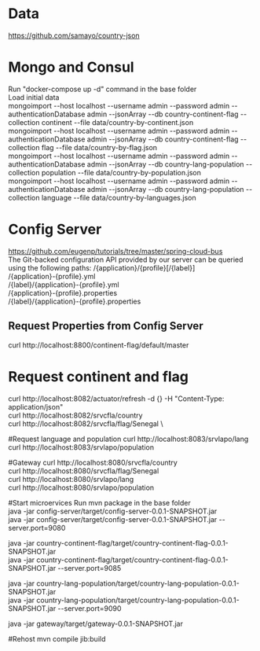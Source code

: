 # Data
https://github.com/samayo/country-json

# Mongo and Consul
Run "docker-compose up -d" command in the base folder  \
Load initial data  \
mongoimport --host localhost --username admin --password admin  --authenticationDatabase admin --jsonArray  --db country-continent-flag --collection continent --file data/country-by-continent.json   \
mongoimport --host localhost --username admin --password admin  --authenticationDatabase admin --jsonArray  --db country-continent-flag --collection flag --file data/country-by-flag.json  \
mongoimport --host localhost --username admin --password admin  --authenticationDatabase admin --jsonArray  --db country-lang-population --collection population --file data/country-by-population.json  \
mongoimport --host localhost --username admin --password admin  --authenticationDatabase admin --jsonArray  --db country-lang-population --collection language --file data/country-by-languages.json


# Config Server
https://github.com/eugenp/tutorials/tree/master/spring-cloud-bus  \
The Git-backed configuration API provided by our server can be queried using the following paths:
/{application}/{profile}[/{label}]   \
/{application}-{profile}.yml   \
/{label}/{application}-{profile}.yml   \
/{application}-{profile}.properties   \
/{label}/{application}-{profile}.properties   

## Request Properties from Config Server
curl http://localhost:8800/continent-flag/default/master

# Request continent and flag
curl http://localhost:8082/actuator/refresh -d {} -H "Content-Type: application/json"   \
curl http://localhost:8082/srvcfla/country   \
curl http://localhost:8082/srvcfla/flag/Senegal   \

#Request language and population
 curl http://localhost:8083/srvlapo/lang   \
 curl http://localhost:8083/srvlapo/population
 
#Gateway
curl http://localhost:8080/srvcfla/country   \
curl http://localhost:8080/srvcfla/flag/Senegal   \
curl http://localhost:8080/srvlapo/lang   \
curl http://localhost:8080/srvlapo/population

#Start microervices
Run mvn package in the base folder  \
 java -jar config-server/target/config-server-0.0.1-SNAPSHOT.jar    \
 java -jar config-server/target/config-server-0.0.1-SNAPSHOT.jar --server.port=9080 
 
 
 java -jar country-continent-flag/target/country-continent-flag-0.0.1-SNAPSHOT.jar   \
 java -jar country-continent-flag/target/country-continent-flag-0.0.1-SNAPSHOT.jar --server.port=9085
 
 java -jar country-lang-population/target/country-lang-population-0.0.1-SNAPSHOT.jar   \
 java -jar country-lang-population/target/country-lang-population-0.0.1-SNAPSHOT.jar --server.port=9090


  java -jar gateway/target/gateway-0.0.1-SNAPSHOT.jar
  
 #Rehost
 mvn compile jib:build

 
